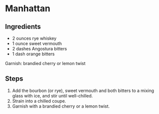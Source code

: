 # Manhattan

## Ingredients
- 2 ounces rye whiskey
- 1 ounce sweet vermouth
- 2 dashes Angostura bitters
- 1 dash orange bitters

Garnish: brandied cherry or lemon twist

## Steps

1. Add the bourbon (or rye), sweet vermouth and both bitters to a mixing glass with ice, and stir until well-chilled.
2. Strain into a chilled coupe.
3. Garnish with a brandied cherry or a lemon twist.